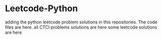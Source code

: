 # Leetcode-Python
adding the python leetcode problem solutions in this repositories. 
The code files are here.
all CTCI problems solutions are here
some leetcode solutions are here
















































































































































































































































































































































































































































































































































































































































































































































































































































































































































































































































































































































































































